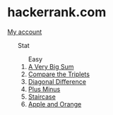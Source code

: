 # hackerrank.com
<a href=https://www.hackerrank.com/qqlexa>My account</a>
<ul>Stat
  <ol type="1">Easy
    <li>
      <a href="https://github.com/qqlexa/hackerrank/tree/main/Easy/A%20Very%20Big%20Sum">A Very Big Sum</a>
    </li>
    <li>
      <a href="https://github.com/qqlexa/hackerrank/tree/main/Easy/Compare%20the%20Triplets">Compare the Triplets</a>
    </li>
    <li>
      <a href="https://github.com/qqlexa/hackerrank/tree/main/Easy/Diagonal%20Difference">Diagonal Difference</a>
    </li>
    <li>
      <a href="https://github.com/qqlexa/hackerrank/tree/main/Easy/Plus%20Minus">Plus Minus</a>
    </li>
    <li>
      <a href="https://github.com/qqlexa/hackerrank/tree/main/Easy/Staircase">Staircase</a>
    </li>
    <li>
      <a href="https://github.com/qqlexa/hackerrank/tree/main/Easy/Apple%20and%20Orange">Apple and Orange</a>
    </li>
  </ol>
  <!--
  <ol type="1">Medium
    <li> </li>
  </ol>
  <ol>Hard
    <li> </li>
  </ol>
  -->
</ul>
